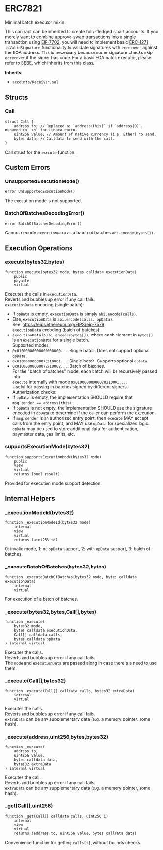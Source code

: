 # ERC7821

Minimal batch executor mixin.


This contract can be inherited to create fully-fledged smart accounts.
If you merely want to combine approve-swap transactions into a single transaction
using [EIP-7702](https://eips.ethereum.org/EIPS/eip-7702), you will need to implement basic
[ERC-1271](https://eips.ethereum.org/EIPS/eip-1271) `isValidSignature` functionality to
validate signatures with `ecrecover` against the EOA address. This is necessary because some
signature checks skip `ecrecover` if the signer has code. For a basic EOA batch executor,
please refer to [BEBE](https://github.com/vectorized/bebe), which inherits from this class.

<b>Inherits:</b>  

- `accounts/Receiver.sol`  


<!-- customintro:start --><!-- customintro:end -->

## Structs

### Call

```solidity
struct Call {
    address to; // Replaced as `address(this)` if `address(0)`. Renamed to `to` for Ithaca Porto.
    uint256 value; // Amount of native currency (i.e. Ether) to send.
    bytes data; // Calldata to send with the call.
}
```

Call struct for the `execute` function.

## Custom Errors

### UnsupportedExecutionMode()

```solidity
error UnsupportedExecutionMode()
```

The execution mode is not supported.

### BatchOfBatchesDecodingError()

```solidity
error BatchOfBatchesDecodingError()
```

Cannot decode `executionData` as a batch of batches `abi.encode(bytes[])`.

## Execution Operations

### execute(bytes32,bytes)

```solidity
function execute(bytes32 mode, bytes calldata executionData)
    public
    payable
    virtual
```

Executes the calls in `executionData`.   
Reverts and bubbles up error if any call fails.   
`executionData` encoding (single batch):   
- If `opData` is empty, `executionData` is simply `abi.encode(calls)`.   
- Else, `executionData` is `abi.encode(calls, opData)`.   
  See: https://eips.ethereum.org/EIPS/eip-7579   
`executionData` encoding (batch of batches):   
- `executionData` is `abi.encode(bytes[])`, where each element in `bytes[]`   
  is an `executionData` for a single batch.   
Supported modes:   
- `0x01000000000000000000...`: Single batch. Does not support optional `opData`.   
- `0x01000000000078210001...`: Single batch. Supports optional `opData`.   
- `0x01000000000078210002...`: Batch of batches.   
For the "batch of batches" mode, each batch will be recursively passed into   
`execute` internally with mode `0x01000000000078210001...`.   
Useful for passing in batches signed by different signers.   
Authorization checks:   
- If `opData` is empty, the implementation SHOULD require that   
  `msg.sender == address(this)`.   
- If `opData` is not empty, the implementation SHOULD use the signature   
  encoded in `opData` to determine if the caller can perform the execution.   
- If `msg.sender` is an authorized entry point, then `execute` MAY accept   
  calls from the entry point, and MAY use `opData` for specialized logic.   
`opData` may be used to store additional data for authentication,   
paymaster data, gas limits, etc.

### supportsExecutionMode(bytes32)

```solidity
function supportsExecutionMode(bytes32 mode)
    public
    view
    virtual
    returns (bool result)
```

Provided for execution mode support detection.

## Internal Helpers

### _executionModeId(bytes32)

```solidity
function _executionModeId(bytes32 mode)
    internal
    view
    virtual
    returns (uint256 id)
```

0: invalid mode, 1: no `opData` support, 2: with `opData` support, 3: batch of batches.

### _executeBatchOfBatches(bytes32,bytes)

```solidity
function _executeBatchOfBatches(bytes32 mode, bytes calldata executionData)
    internal
    virtual
```

For execution of a batch of batches.

### _execute(bytes32,bytes,Call[],bytes)

```solidity
function _execute(
    bytes32 mode,
    bytes calldata executionData,
    Call[] calldata calls,
    bytes calldata opData
) internal virtual
```

Executes the calls.   
Reverts and bubbles up error if any call fails.   
The `mode` and `executionData` are passed along in case there's a need to use them.

### _execute(Call[],bytes32)

```solidity
function _execute(Call[] calldata calls, bytes32 extraData)
    internal
    virtual
```

Executes the calls.   
Reverts and bubbles up error if any call fails.   
`extraData` can be any supplementary data (e.g. a memory pointer, some hash).

### _execute(address,uint256,bytes,bytes32)

```solidity
function _execute(
    address to,
    uint256 value,
    bytes calldata data,
    bytes32 extraData
) internal virtual
```

Executes the call.   
Reverts and bubbles up error if any call fails.   
`extraData` can be any supplementary data (e.g. a memory pointer, some hash).

### _get(Call[],uint256)

```solidity
function _get(Call[] calldata calls, uint256 i)
    internal
    view
    virtual
    returns (address to, uint256 value, bytes calldata data)
```

Convenience function for getting `calls[i]`, without bounds checks.